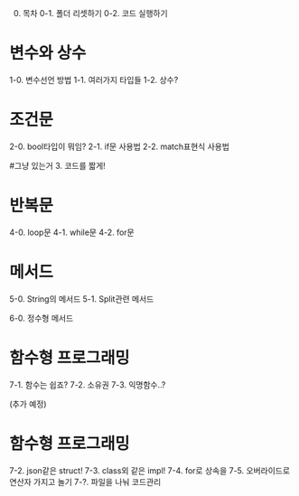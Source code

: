 0. 목차
0-1. 폴더 리셋하기
0-2. 코드 실행하기

# 변수와 상수
1-0. 변수선언 방법
1-1. 여러가지 타입들
1-2. 상수?

# 조건문
2-0. bool타입이 뭐임?
2-1. if문 사용법
2-2. match표현식 사용법

#그냥 있는거
3. 코드를 짧게!

# 반복문
4-0. loop문
4-1. while문
4-2. for문

# 메서드
5-0. String의 메서드
5-1. Split<T>관련 메서드

6-0. 정수형 메서드

# 함수형 프로그래밍
7-1. 함수는 쉽죠?
7-2. 소유권
7-3. 익명함수..?

(추가 예정)

# 함수형 프로그래밍
7-2. json같은 struct!
7-3. class외 같은 impl!
7-4. for로 상속을
7-5. 오버라이드로 연산자 가지고 놀기
7-?. 파일을 나눠 코드관리